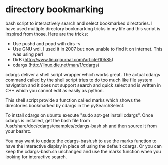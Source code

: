 directory bookmarking
=====================

bash script to interactively search and select bookmarked directories. I have
used multiple directory bookmarking tricks in my life and this script is
inspired from those. Here are the tricks:

* Use pushd and popd with dirs -v
* Use GNU wdl. I used it in 2007 but now unable to find it on internet. This was using perl
* DirB (http://www.linuxjournal.com/article/10585)
* cdargs (http://linux.die.net/man/1/cdargs)

cdargs deliver a shell script wrapper which works great. The actual cdargs
command called by the shell script tries to do too much like file system
navigation and it does not support search and quick select and is written in
C++ which you cannot edit as easily as python.

This shell script provide a function called marks which shows the directories
bookmarked by cdargs in the pySearchSelect.

To install cdargs on ubuntu execute "sudo apt-get install cdargs". Once cdargs
is installed, get the bash file from
/usr/share/doc/cdargs/examples/cdargs-bash.sh and then source it from your
bashrc.

You may want to update the cdargs-bash.sh to use the marks function to have the
interactive display in place of using the default cdargs. Or you can keep the
cdargs-bash.sh unchanged and use the marks function when you looking for
interactive search.
